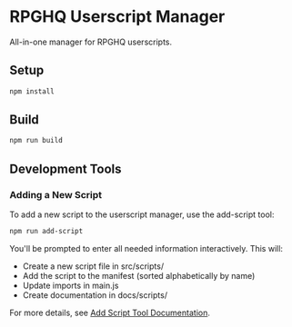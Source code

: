 # RPGHQ Userscript Manager

All-in-one manager for RPGHQ userscripts.

## Setup

```bash
npm install
```

## Build

```bash
npm run build
```

## Development Tools

### Adding a New Script

To add a new script to the userscript manager, use the add-script tool:

```bash
npm run add-script
```

You'll be prompted to enter all needed information interactively. This will:

- Create a new script file in src/scripts/
- Add the script to the manifest (sorted alphabetically by name)
- Update imports in main.js
- Create documentation in docs/scripts/

For more details, see [Add Script Tool Documentation](docs/tools/add-script.md).
